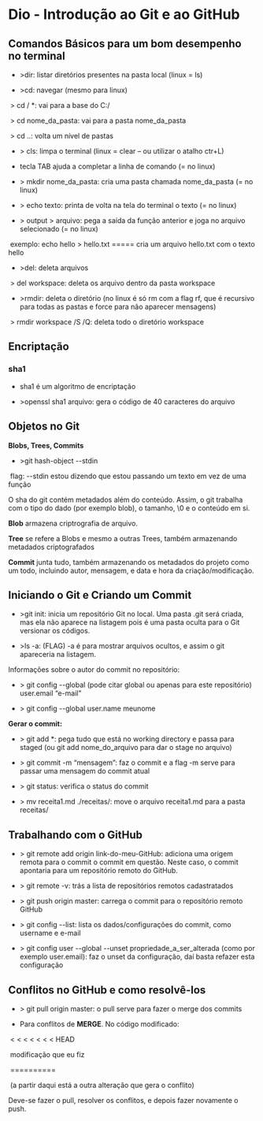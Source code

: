 # Dio - Introdução ao Git e ao GitHub

## Comandos Básicos para um bom desempenho no terminal

- \>dir: listar diretórios presentes na pasta local (linux = ls)

- \>cd: navegar (mesmo para linux)

​			\> cd / *: vai para a base do C:/

​			> cd nome_da_pasta: vai para a pasta nome_da_pasta

​			> cd ..: volta um nível de pastas

- \> cls: limpa o terminal (linux = clear – ou utilizar o atalho ctr+L)

- tecla TAB ajuda a completar a linha de comando (= no linux)

- \> mkdir nome_da_pasta: cria uma pasta chamada  nome_da_pasta (= no linux)

- \> echo texto: printa de volta na tela do terminal o texto (= no linux)

- \>  output \> arquivo: pega a saída da função anterior e joga no arquivo selecionado (= no linux)

​	exemplo: echo hello > hello.txt ===== cria um arquivo hello.txt com o texto hello

- \>del: deleta arquivos

​			> del workspace: deleta os arquivo dentro da pasta workspace

- \>rmdir: deleta o diretório (no linux é só rm com a flag rf, que é recursivo para todas as pastas e force para não aparecer mensagens)

​			> rmdir workspace /S /Q: deleta todo o diretório workspace

## Encriptação

### sha1

- sha1 é um algoritmo de encriptação

- \>openssl sha1 arquivo: gera o código de 40 caracteres do arquivo

  

## Objetos no Git

**Blobs, Trees, Commits**

- \>git hash-object --stdin

​			flag: --stdin estou dizendo que estou passando um texto em vez de uma função

O sha do git contém metadados além do conteúdo. Assim, o git trabalha com o tipo do dado (por exemplo blob), o tamanho, \0 e o conteúdo em si.

**Blob** armazena criptrografia de arquivo.

**Tree** se refere a Blobs e mesmo a outras Trees, também armazenando metadados criptografados

**Commit** junta tudo, também armazenando os metadados do projeto como um todo, incluindo autor, mensagem, e data e hora da criação/modificação. 

## Iniciando o Git e Criando um Commit

- \>git init: inicia um repositório Git no local. Uma pasta .git será criada, mas ela não aparece na listagem pois é uma pasta oculta para o Git versionar os códigos.

- \>ls -a: (FLAG) -a é para mostrar arquivos ocultos, e assim o git apareceria na listagem.

Informações sobre o autor do commit no repositório:

- \> git config --global (pode citar global ou apenas para este repositório) user.email “e-mail”

- \> git config --global user.name meunome

**Gerar o commit:**

- \> git add *: pega tudo que está no working directory e passa para staged (ou git add nome_do_arquivo para dar o stage no arquivo)

- \> git commit -m “mensagem”: faz o commit e a flag -m serve para passar uma mensagem do commit atual

- \> git status: verifica o status do commit

- \> mv receita1.md ./receitas/: move o arquivo receita1.md para a pasta receitas/

## Trabalhando com o GitHub

- \> git remote add origin link-do-meu-GitHub: adiciona uma origem remota para o commit o commit em questão. Neste caso, o commit apontaria para um repositório remoto do GitHub.

- \> git remote -v: trás a lista de repositórios remotos cadastratados

- \> git push origin master: carrega o commit para o repositório remoto GitHub

- \> git config --list: lista os dados/configurações do commit, como username e e-mail

- \> git config user --global --unset propriedade_a_ser_alterada (como por exemplo user.email): faz o unset da configuração, daí basta refazer esta configuração

## Conflitos no GitHub e como resolvê-los

- \> git pull origin master: o pull serve para fazer o merge dos commits

- Para conflitos de **MERGE**. No código modificado: 

​	< < < < < < < HEAD

​	modificação que eu fiz

​	========== 

​	(a partir daqui está a outra alteração que gera o conflito)

Deve-se fazer o pull, resolver os conflitos, e depois fazer novamente o push.